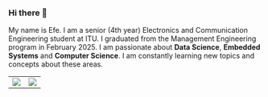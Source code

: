 ### Hi there 👋

My name is Efe. I am a senior (4th year) Electronics and Communication Engineering student at ITU. I graduated from the Management Engineering program in February 2025. I am passionate about **Data Science**, **Embedded Systems** and **Computer Science**. I am constantly learning new topics and concepts about these areas.

<table><tr><td valign="top" width="50%">
<img src="https://github-readme-stats.vercel.app/api?username=efemuratucarli&show_icons=true&count_private=true&hide_border=true&include_all_commits=true"/>
</td><td valign="top" width="50%">
<img src="https://github-readme-stats.vercel.app/api/top-langs/?username=efemuratucarli&langs_count=10&layout=compact&hide_border=true"/>
</td></tr></table>  
